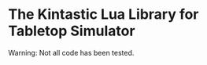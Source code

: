 The Kintastic Lua Library for Tabletop Simulator
================================================

Warning: Not all code has been tested.
